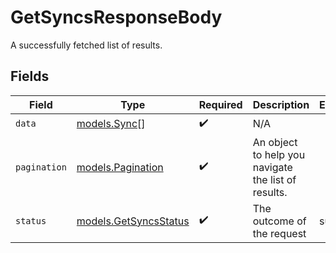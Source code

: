 # GetSyncsResponseBody

A successfully fetched list of results.


## Fields

| Field                                                              | Type                                                               | Required                                                           | Description                                                        | Example                                                            |
| ------------------------------------------------------------------ | ------------------------------------------------------------------ | ------------------------------------------------------------------ | ------------------------------------------------------------------ | ------------------------------------------------------------------ |
| `data`                                                             | [models.Sync](../../models/shared/sync.md)[]                       | :heavy_check_mark:                                                 | N/A                                                                |                                                                    |
| `pagination`                                                       | [models.Pagination](../../models/shared/pagination.md)             | :heavy_check_mark:                                                 | An object to help you navigate the list of results.                |                                                                    |
| `status`                                                           | [models.GetSyncsStatus](../../models/operations/getsyncsstatus.md) | :heavy_check_mark:                                                 | The outcome of the request                                         | success                                                            |
